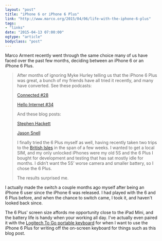 ```yaml
---
layout: "post"
title: "iPhone 6 or iPhone 6 Plus"
link: "http://www.marco.org/2015/04/06/life-with-the-iphone-6-plus"
tags: 
- "links"
date: "2015-04-13 07:00:00"
ogtype: "article"
bodyclass: "post"
---
```


Marco Arment recently went through the same choice many of us have faced over the past few months, deciding between an iPhone 6 or an iPhone 6 Plus.

> After months of ignoring Myke Hurley telling us that the iPhone 6 Plus was great, a bunch of my friends have all tried it recently, and many have converted. See these podcasts:
>
> [Connected #28](http://www.relay.fm/connected/28)
> 
> [Hello Internet #34](http://overca.st/BgMUoUQqs?t=3706)
> 
> And these blog posts:
> 
> [Stephen Hackett](http://www.512pixels.net/blog/2015/4/well-i-switched-to-the-iphone-6-plus)
> 
> [Jason Snell](http://sixcolors.com/post/2015/04/two-weeks-with-the-iphone-6-plus/)
> 
> I finally tried the 6 Plus myself as well, having recently taken two trips to the [British Isles](https://www.youtube.com/watch?v=rNu8XDBSn10) in the span of a few weeks. I wanted to get a local SIM, and my only unlocked iPhones were my old 5S and the 6 Plus I bought for development and testing that has sat mostly idle for months. I didn’t want the 5S’ worse camera and smaller battery, so I chose the 6 Plus.
> 
> The results surprised me.

I actually made the switch a couple months ago myself after being an iPhone 6 user since the iPhone 6 was released. I had played with the 6 and 6 Plus before, and when the chance to switch came, I took it, and haven't looked back since.

The 6 Plus' screen size affords me opportunity close to the iPad Mini, and the battery life is handy when your working all day. I've actually even paired it with the [Logitech To Go portable keyboard](http://amzn.to/1Eu3zDY) for when I want to use the iPhone 6 Plus for writing off the on-screen keyboard for things such as this blog post.